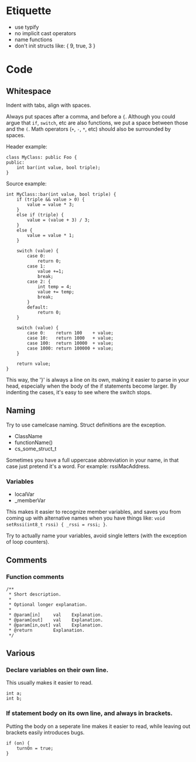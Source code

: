 
# Etiquette

- use typify
- no implicit cast operators
- name functions
- don't init structs like: { 9, true, 3 }


# Code

## Whitespace

Indent with tabs, align with spaces.

Always put spaces after a comma, and before a `{`.
Although you could argue that `if`, `switch`, etc are also functions, we put a space between those and the `(`.
Math operators (`+`, `-`, `*`, etc) should also be surrounded by spaces.

Header example:
```
class MyClass: public Foo {
public:
	int bar(int value, bool triple);
}
```

Source example:
```
int MyClass::bar(int value, bool triple) {
	if (triple && value > 0) {
		value = value * 3;
	}
	else if (triple) {
		value = (value + 3) / 3;
	}
	else {
		value = value * 1;
	}

	switch (value) {
		case 0:
			return 0;
		case 1:
			value +=1;
			break;
		case 2: {
			int temp = 4;
			value += temp;
			break;
		}
		default:
			return 0;
	}

	switch (value) {
		case 0:    return 100    + value;
		case 10:   return 1000   + value;
		case 100:  return 10000  + value;
		case 1000: return 100000 + value;
	}

	return value;
}
```

This way, the '}' is always a line on its own, making it easier to parse in your head, especially when the body of the if statements become larger.
By indenting the cases, it's easy to see where the switch stops.


## Naming

Try to use camelcase naming. Struct definitions are the exception.

- ClassName
- functionName()
- cs_some_struct_t

Sometimes you have a full uppercase abbreviation in your name, in that case just pretend it's a word. For example: rssiMacAddress.

### Variables

- localVar
- _memberVar

This makes it easier to recognize member variables, and saves you from coming up with alternative names when you have things like: `void setRssi(int8_t rssi) { _rssi = rssi; }`.

Try to actually name your variables, avoid single letters (with the exception of loop counters).


## Comments

### Function comments
```
/**
 * Short description.
 *
 * Optional longer explanation.
 *
 * @param[in]     val    Explanation.
 * @param[out]    val    Explanation.
 * @param[in,out] val    Explanation.
 * @return        Explanation.
 */
```

## Various

### Declare variables on their own line.
This usually makes it easier to read.
```
int a;
int b;
```

### If statement body on its own line, and always in brackets.
Putting the body on a seperate line makes it easier to read, while leaving out brackets easily introduces bugs.
```
if (on) {
    turnOn = true;
}
```




